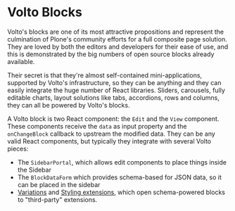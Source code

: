 # Volto Blocks

Volto's blocks are one of its most attractive propositions and represent the
culmination of Plone's community efforts for a full composite page solution.
They are loved by both the editors and developers for their ease of use, and
this is demonstrated by the big numbers of open source blocks already
available.

Their secret is that they're almost self-contained mini-applications, supported
by Volto's infrastructure, so they can be anything and they can easily
integrate the huge number of React libraries. Sliders, carousels, fully
editable charts, layout solutions like tabs, accordions, rows and columns, they
can all be powered by Volto's blocks.

A Volto block is two React component: the `Edit` and the `View` component.
These components receive the `data` as input property and the `onChangeBlock`
callback to upstream the modified data. They can be any valid React components,
but typically they integrate with several Volto pieces:

- The `SidebarPortal`, which allows edit components to place things inside the
  Sidebar
- The `BlockDataForm` which provides schema-based for JSON data, so it can be
  placed in the sidebar
- [Variations](../addons/block-extensions) and [Styling
  extensions](../addons/block-styling), which open schema-powered blocks to
  "third-party" extensions.
